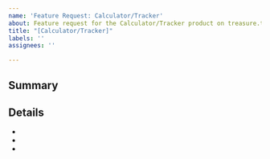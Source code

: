```yaml
---
name: 'Feature Request: Calculator/Tracker'
about: Feature request for the Calculator/Tracker product on treasure.tools.
title: "[Calculator/Tracker]"
labels: ''
assignees: ''

---
```


## Summary


## Details
- 
- 
-

